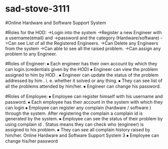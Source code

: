 # sad-stove-3111

#Online Hardware and Software Support System 



#Roles for the HOD:
->Login into the system
->Register a new Engineer with a username(email) and
->password and the category (Hardware/software)
->Can see List of all the Registered Engineers.
->Can Delete any Engineers from the system
->Can able to see all the raised problem.
->Can assign any problem to any Engineer.

#Roles of Engineer:
⦁ Each engineer has their own account by which they can login.(credentials given by
the HOD)
⦁ Engineer can view the problem assigned to him by HOD .
⦁ Engineer can update the status of the problem addressed by him . i. e. whether it
solved or any 
 thing.
⦁ They can see list of all the problems attended by him/her.
⦁ Engineer can change his password.

#Roles of Employee:
⦁ Employee can register himself with his username and password.
⦁ Each employee has their account in the system with which they can login
⦁ Employee can register any complain (hardware / software ) through the system.
After
 registering the complain a complain id is generated by the system.
⦁ Employee can see the status of their problem by using complain id . Status means
they can
 check who (engineer) is assigned to his problem.
⦁ They can see all complain history raised by him/her.
Online Hardware and Software Support System 3
⦁ Employee can change his/her password





















